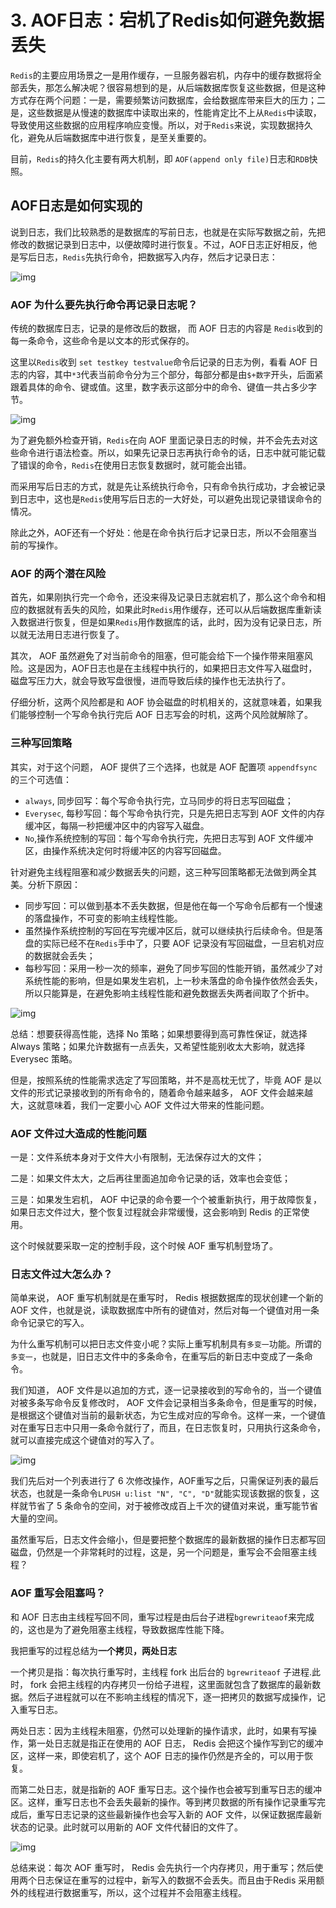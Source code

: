 # 3. AOF日志：宕机了Redis如何避免数据丢失

`Redis`的主要应用场景之一是用作缓存，一旦服务器宕机，内存中的缓存数据将全部丢失，那怎么解决呢？很容易想到的是，从后端数据库恢复这些数据，但是这种方式存在两个问题：一是，需要频繁访问数据库，会给数据库带来巨大的压力；二是，这些数据是从慢速的数据库中读取出来的，性能肯定比不上从`Redis`中读取，导致使用这些数据的应用程序响应变慢。所以，对于`Redis`来说，实现数据持久化，避免从后端数据库中进行恢复，是至关重要的。

目前，`Redis`的持久化主要有两大机制，即 `AOF(append only file)`日志和`RDB`快照。

## AOF日志是如何实现的

说到日志，我们比较熟悉的是数据库的写前日志，也就是在实际写数据之前，先把修改的数据记录到日志中，以便故障时进行恢复。不过，AOF日志正好相反，他是写后日志，`Redis`先执行命令，把数据写入内存，然后才记录日志：

![img](https://yunqing-img.oss-cn-beijing.aliyuncs.com/hexo/article/202102/407f2686083afc37351cfd9107319a1f.jpg)

### AOF 为什么要先执行命令再记录日志呢？

传统的数据库日志，记录的是修改后的数据， 而 AOF 日志的内容是 `Redis`收到的每一条命令，这些命令是以文本的形式保存的。

这里以`Redis`收到 `set testkey testvalue`命令后记录的日志为例，看看 AOF 日志的内容，其中`*3`代表当前命令分为三个部分，每部分都是由`$+数字`开头，后面紧跟着具体的命令、键或值。这里，数字表示这部分中的命令、键值一共占多少字节。

![img](https://yunqing-img.oss-cn-beijing.aliyuncs.com/hexo/article/202102/4d120bee623642e75fdf1c0700623a9f.jpg)



为了避免额外检查开销，`Redis`在向 AOF 里面记录日志的时候，并不会先去对这些命令进行语法检查。所以，如果先记录日志再执行命令的话，日志中就可能记载了错误的命令，`Redis`在使用日志恢复数据时，就可能会出错。

而采用写后日志的方式，就是先让系统执行命令，只有命令执行成功，才会被记录到日志中，这也是`Redis`使用写后日志的一大好处，可以避免出现记录错误命令的情况。

除此之外，AOF还有一个好处：他是在命令执行后才记录日志，所以不会阻塞当前的写操作。

### AOF 的两个潜在风险

首先，如果刚执行完一个命令，还没来得及记录日志就宕机了，那么这个命令和相应的数据就有丢失的风险，如果此时`Redis`用作缓存，还可以从后端数据库重新读入数据进行恢复，但是如果`Redis`用作数据库的话，此时，因为没有记录日志，所以就无法用日志进行恢复了。

其次， AOF 虽然避免了对当前命令的阻塞，但可能会给下一个操作带来阻塞风险。这是因为，AOF日志也是在主线程中执行的，如果把日志文件写入磁盘时，磁盘写压力大，就会导致写盘很慢，进而导致后续的操作也无法执行了。

仔细分析，这两个风险都是和 AOF 协会磁盘的时机相关的，这就意味着，如果我们能够控制一个写命令执行完后 AOF 日志写会的时机，这两个风险就解除了。

### 三种写回策略

其实，对于这个问题， AOF 提供了三个选择，也就是 AOF 配置项 `appendfsync`的三个可选值：

- `always`, 同步回写：每个写命令执行完，立马同步的将日志写回磁盘；
- `Everysec`, 每秒写回：每个写命令执行完，只是先把日志写到 AOF 文件的内存缓冲区，每隔一秒把缓冲区中的内容写入磁盘。
- `No`,操作系统控制的写回：每个写命令执行完，先把日志写到 AOF 文件缓冲区，由操作系统决定何时将缓冲区的内容写回磁盘。

针对避免主线程阻塞和减少数据丢失的问题，这三种写回策略都无法做到两全其美。分析下原因：

- 同步写回：可以做到基本不丢失数据，但是他在每一个写命令后都有一个慢速的落盘操作，不可变的影响主线程性能。
- 虽然操作系统控制的写回在写完缓冲区后，就可以继续执行后续命令。但是落盘的实际已经不在`Redis`手中了，只要 AOF 记录没有写回磁盘，一旦宕机对应的数据就会丢失；
- 每秒写回：采用一秒一次的频率，避免了同步写回的性能开销，虽然减少了对系统性能的影响，但是如果发生宕机，上一秒未落盘的命令操作依然会丢失，所以只能算是，在避免影响主线程性能和避免数据丢失两者间取了个折中。

![img](https://yunqing-img.oss-cn-beijing.aliyuncs.com/hexo/article/202102/72f547f18dbac788c7d11yy167d7ebf8.jpg)

总结：想要获得高性能，选择 No 策略；如果想要得到高可靠性保证，就选择 Always 策略；如果允许数据有一点丢失，又希望性能别收太大影响，就选择 Everysec 策略。

但是，按照系统的性能需求选定了写回策略，并不是高枕无忧了，毕竟 AOF 是以文件的形式记录接收到的所有命令的，随着命令越来越多， AOF 文件会越来越大，这就意味着，我们一定要小心 AOF 文件过大带来的性能问题。

### AOF 文件过大造成的性能问题

一是：文件系统本身对于文件大小有限制，无法保存过大的文件；

二是：如果文件太大，之后再往里面追加命令记录的话，效率也会变低；

三是：如果发生宕机， AOF 中记录的命令要一个个被重新执行，用于故障恢复，如果日志文件过大，整个恢复过程就会非常缓慢，这会影响到 Redis 的正常使用。

这个时候就要采取一定的控制手段，这个时候 AOF 重写机制登场了。

### 日志文件过大怎么办？

简单来说， AOF 重写机制就是在重写时， Redis 根据数据库的现状创建一个新的 AOF 文件，也就是说，读取数据库中所有的键值对，然后对每一个键值对用一条命令记录它的写入。

为什么重写机制可以把日志文件变小呢？实际上重写机制具有`多变一`功能。所谓的`多变一`，也就是，旧日志文件中的多条命令，在重写后的新日志中变成了一条命令。

我们知道， AOF 文件是以追加的方式，逐一记录接收到的写命令的，当一个键值对被多条写命令反复修改时， AOF 文件会记录相当多条命令，但是重写的时候，是根据这个键值对当前的最新状态，为它生成对应的写命令。这样一来，一个键值对在重写日志中只用一条命令就行了，而且，在日志恢复时，只用执行这条命令，就可以直接完成这个键值对的写入了。

![img](https://yunqing-img.oss-cn-beijing.aliyuncs.com/hexo/article/202102/6528c699fdcf40b404af57040bb8d208.jpg)

我们先后对一个列表进行了 6 次修改操作，AOF重写之后，只需保证列表的最后状态，也就是一条命令`LPUSH u:list "N", "C", "D"`就能实现该数据的恢复，这样就节省了 5 条命令的空间，对于被修改成百上千次的键值对来说，重写能节省大量的空间。

虽然重写后，日志文件会缩小，但是要把整个数据库的最新数据的操作日志都写回磁盘，仍然是一个非常耗时的过程，这是，另一个问题是，重写会不会阻塞主线程？

### AOF 重写会阻塞吗？

和 AOF 日志由主线程写回不同，重写过程是由后台子进程`bgrewriteaof`来完成的，这也是为了避免阻塞主线程，导致数据库性能下降。

我把重写的过程总结为**一个拷贝，两处日志**

一个拷贝是指：每次执行重写时，主线程 fork 出后台的 `bgrewriteaof` 子进程.此时， fork 会把主线程的内存拷贝一份给子进程，这里面就包含了数据库的最新数据。然后子进程就可以在不影响主线程的情况下，逐一把拷贝的数据写成操作，记入重写日志。

两处日志：因为主线程未阻塞，仍然可以处理新的操作请求，此时，如果有写操作，第一处日志就是指正在使用的 AOF 日志， Redis 会把这个操作写到它的缓冲区，这样一来，即使宕机了，这个 AOF 日志的操作仍然是齐全的，可以用于恢复。

而第二处日志，就是指新的 AOF 重写日志。这个操作也会被写到重写日志的缓冲区。这样，重写日志也不会丢失最新的操作。等到拷贝数据的所有操作记录重写完成后，重写日志记录的这些最新操作也会写入新的 AOF 文件，以保证数据库最新状态的记录。此时就可以用新的 AOF 文件代替旧的文件了。

![img](https://yunqing-img.oss-cn-beijing.aliyuncs.com/hexo/article/202102/6b054eb1aed0734bd81ddab9a31d0be8.jpg)



总结来说：每次 AOF 重写时， Redis 会先执行一个内存拷贝，用于重写；然后使用两个日志保证在重写的过程中，新写入的数据不会丢失。而且由于Redis 采用额外的线程进行数据重写，所以，这个过程并不会阻塞主线程。